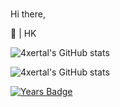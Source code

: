 ### 
Hi there,

🌱 | HK


![4xertal's GitHub stats](https://github-readme-stats.vercel.app/api?username=4xertal&theme=moltack&show_icons=true)

![4xertal's GitHub stats](https://github-readme-stats.vercel.app/api/top-langs?username=4xertal&theme=moltack&show_icons=true)

[![Years Badge](https://badges.pufler.dev/years/4xertal)](https://badges.pufler.dev)
